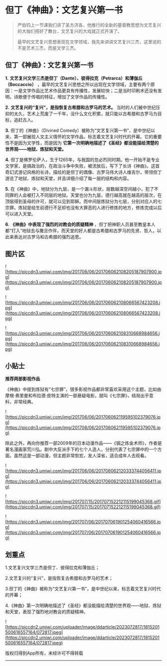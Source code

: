 # 但丁《神曲》：文艺复兴第一书

> 严伯钧上一节课我们讲了圣方济各，他推行的全新的基督教思想为文艺复兴的大咖们搭好了舞台，文艺复兴的大戏就正式开演了。
> 
> 最早的文艺复兴思想表现在文学领域，我先来讲讲文艺复兴三杰，这里说的不是艺术三杰，而是文学三杰。 

## 但丁《神曲》：文艺复兴第一书

 **1.**  **文艺复兴文学三杰是但丁（Dante）、彼得拉克（Petrarca）和薄伽丘（Boccaccio）** ，最早的文艺复兴思想之所以出现在文学领域，主要有两个原因：一是文学作品比艺术作品更具有传播性，发展较快；二是当时印刷术还没有发明，诗歌便于传唱的特征，增加了文学作品的传播性。

 **2.**  **文艺复兴的“复兴”，是指恢复古希腊和古罗马的艺术。** 当时的人们被中世纪压抑的太久，艺术上荒废了一千年，没什么文化积累，就只能以古希腊和古罗马为目标，追赶古人。

 **3.** 但丁的《神曲》（Divined Comedy）被称为“文艺复兴第一书”，是中世纪以来，第一部展现人文主义情怀的文学作品，标志着文艺复兴时代的开幕。它的重要性不是因为文学性，而是因为 **它第一次明确地描述了《圣经》都没能描绘清楚的世界观——地狱、炼狱和天堂。**

 **4.** 但丁是佛罗伦萨人，生于1265年，与我国的忽必烈同时期。他一开始不是专业文学家，是搞政治的，在政治斗争中失败，被流放后，写下了长诗《神曲》。这首奇幻式游记风格的长诗，描绘的是但丁的偶像、古罗马伟大诗人维吉尔，带领但丁游览了地狱、炼狱和天堂，并且详细介绍了每一层的结构和内容。

 **5.** 在《神曲》中，地狱分为九层，是一个漏斗形状，层数越深空间越小，犯了不同罪的人会被打入不同层的地狱。天堂也分为九层，德行越高就在越高的层次，在顶层得到圣母的许可，就可以见到耶稣。而中间层炼狱分为七层，分别对应人的七宗罪。炼狱是给生前德行不足却也没有大罪恶的人进行修炼的地方，修炼完成以后可以进入天堂。

 **6.**  **《神曲》中表现了强烈的对教会的质疑精神** ，但丁把神职人员甚至教皇本人都“打入”地狱去与撒旦作伴，而天堂的好人都是古希腊和古罗马的先贤、哲人，以此来表达对古罗马和古希腊的强烈追思。

## 图片区

![https://piccdn3.umiwi.com/img/201706/06/201706062108205187907900.jpg](https://piccdn3.umiwi.com/img/201706/06/201706062108205187907900.jpg)

![https://piccdn3.umiwi.com/img/201706/06/201706062108066567423208.jpg](https://piccdn3.umiwi.com/img/201706/06/201706062108066567423208.jpg)

![https://piccdn3.umiwi.com/img/201706/06/201706062108310668984656.jpg](https://piccdn3.umiwi.com/img/201706/06/201706062108310668984656.jpg)

## 小贴士

 **推荐两部影视作品**

《神曲》中提到炼狱有“七宗罪”，很多影视作品都非常喜欢采用这个主题，比如由摩根·弗里曼和布拉德·皮特主演的一部悬疑电影，就叫《七宗罪》，结局出乎意料，非常经典。

![https://piccdn3.umiwi.com/img/201706/06/201706062119595102379076.jpg](https://piccdn3.umiwi.com/img/201706/06/201706062119595102379076.jpg)

除此之外，再向你推荐一部2009年的日本动漫作品——《钢之炼金术师》，作者是著名漫画家荒川弘。剧中大反派手下的七个人造人，分别代表了七宗罪中的一个方面。虽然这是一部动漫，但主题非常恢宏，发人深省，适合成年人去观看。

![https://piccdn3.umiwi.com/img/201706/06/201706062120333744056411.jpg](https://piccdn3.umiwi.com/img/201706/06/201706062120333744056411.jpg)

![https://piccdn3.umiwi.com/img/201707/15/201707152212115199045368.gif](https://piccdn3.umiwi.com/img/201707/15/201707152212115199045368.gif)

![https://piccdn3.umiwi.com/img/201707/06/201707061901254060416566.jpg](https://piccdn3.umiwi.com/img/201707/06/201707061901254060416566.jpg)

## 划重点

1.文艺复兴文学三杰是但丁、彼得拉克和薄伽丘；

2.文艺复兴的“复兴”，是指恢复古希腊和古罗马的艺术；

3.但丁的《神曲》被称为“文艺复兴第一书”，是中世纪以来，标志着文艺复兴时代的开幕；

4.《神曲》第一次明确地描述了《圣经》都没能描绘清楚的世界观——地狱、炼狱和天堂，表现了强烈地对教会的质疑精神。

![https://piccdn2.umiwi.com/uploader/image/ddarticle/2023072817/1815201500616557164/072817.jpeg](https://piccdn2.umiwi.com/uploader/image/ddarticle/2023072817/1815201500616557164/072817.jpeg)

版权归得到App所有，未经许可不得转载

---
